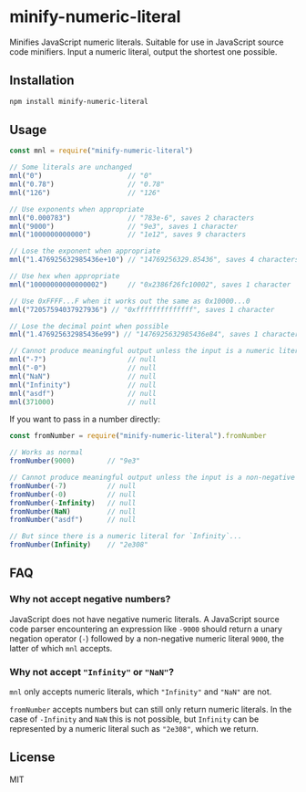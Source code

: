 # minify-numeric-literal

Minifies JavaScript numeric literals. Suitable for use in JavaScript source code minifiers. Input a numeric literal, output the shortest one possible.

## Installation

```bash
npm install minify-numeric-literal
```

## Usage

```javascript
const mnl = require("minify-numeric-literal")

// Some literals are unchanged
mnl("0")                     // "0"
mnl("0.78")                  // "0.78"
mnl("126")                   // "126"

// Use exponents when appropriate
mnl("0.000783")              // "783e-6", saves 2 characters
mnl("9000")                  // "9e3", saves 1 character
mnl("1000000000000")         // "1e12", saves 9 characters

// Lose the exponent when appropriate
mnl("1.476925632985436e+10") // "14769256329.85436", saves 4 characters

// Use hex when appropriate
mnl("10000000000000002")     // "0x2386f26fc10002", saves 1 character

// Use 0xFFFF...F when it works out the same as 0x10000...0
mnl("72057594037927936") // "0xffffffffffffff", saves 1 character

// Lose the decimal point when possible
mnl("1.476925632985436e99") // "1476925632985436e84", saves 1 character

// Cannot produce meaningful output unless the input is a numeric literal
mnl("-7")                    // null
mnl("-0")                    // null
mnl("NaN")                   // null
mnl("Infinity")              // null
mnl("asdf")                  // null
mnl(371000)                  // null
```

If you want to pass in a number directly:

```javascript
const fromNumber = require("minify-numeric-literal").fromNumber

// Works as normal
fromNumber(9000)        // "9e3"

// Cannot produce meaningful output unless the input is a non-negative number
fromNumber(-7)          // null
fromNumber(-0)          // null
fromNumber(-Infinity)   // null
fromNumber(NaN)         // null
fromNumber("asdf")      // null

// But since there is a numeric literal for `Infinity`...
fromNumber(Infinity)    // "2e308"
```

## FAQ

### Why not accept negative numbers?

JavaScript does not have negative numeric literals. A JavaScript source code parser encountering an expression like `-9000` should return a unary negation operator (`-`) followed by a non-negative numeric literal `9000`, the latter of which `mnl` accepts.

### Why not accept `"Infinity"` or `"NaN"`?

`mnl` only accepts numeric literals, which `"Infinity"` and `"NaN"` are not.

`fromNumber` accepts numbers but can still only return numeric literals. In the case of `-Infinity` and `NaN` this is not possible, but `Infinity` can be represented by a numeric literal such as `"2e308"`, which we return.

## License

MIT

